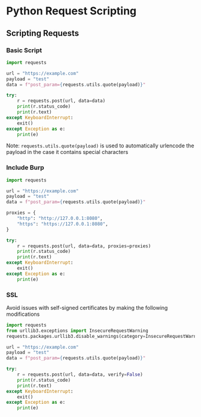 # Python Request Scripting

## Scripting Requests

### Basic Script

```python
import requests

url = "https://example.com"
payload = "test"
data = f"post_param={requests.utils.quote(payload)}"

try:
	r = requests.post(url, data=data)
	print(r.status_code)
	print(r.text)
except KeyboardInterrupt:
	exit()
except Exception as e:
	print(e)
```

Note: `requests.utils.quote(payload)` is used to automatically urlencode the payload in the case it contains special characters

### Include Burp

```python
import requests

url = "https://example.com"
payload = "test"
data = f"post_param={requests.utils.quote(payload)}"

proxies = {                                                                                                          
    "http": "http://127.0.0.1:8080",                                                                                 
    "https": "https://127.0.0.1:8080",                                                                               
}

try:
	r = requests.post(url, data=data, proxies=proxies)
	print(r.status_code)
	print(r.text)
except KeyboardInterrupt:
	exit()
except Exception as e:
	print(e)
```

### SSL

Avoid issues with self-signed certificates by making the following modifications

```python
import requests
from urllib3.exceptions import InsecureRequestWarning
requests.packages.urllib3.disable_warnings(category=InsecureRequestWarning)

url = "https://example.com"
payload = "test"
data = f"post_param={requests.utils.quote(payload)}"

try:
	r = requests.post(url, data=data, verify=False)
	print(r.status_code)
	print(r.text)
except KeyboardInterrupt:
	exit()
except Exception as e:
	print(e)
```
